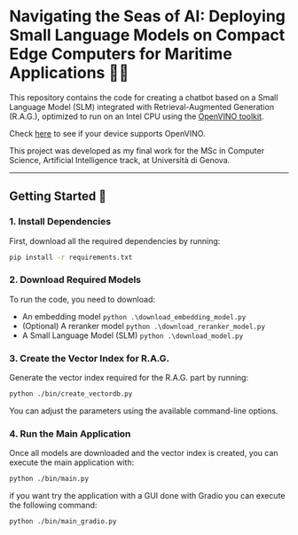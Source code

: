 # Navigating the Seas of AI: Deploying Small Language Models on Compact Edge Computers for Maritime Applications 🌊⛵

This repository contains the code for creating a chatbot based on a Small Language Model (SLM) integrated with Retrieval-Augmented Generation (R.A.G.), optimized to run on an Intel CPU using the [OpenVINO toolkit](https://github.com/openvinotoolkit/openvino).

Check [here](https://docs.openvino.ai/2024/about-openvino/release-notes-openvino/system-requirements.html) to see if your device supports OpenVINO.

This project was developed as my final work for the MSc in Computer Science, Artificial Intelligence track, at Università di Genova.

---

## Getting Started 🚀

### 1. Install Dependencies
First, download all the required dependencies by running:

```bash
pip install -r requirements.txt
```
### 2. Download Required Models
To run the code, you need to download:
- An embedding model ```python .\download_embedding_model.py ```
- (Optional) A reranker model  ```python .\download_reranker_model.py ```
- A Small Language Model (SLM)  ```python .\download_model.py ```

### 3. Create the Vector Index for R.A.G.
Generate the vector index required for the R.A.G. part by running:

```bash
python ./bin/create_vectordb.py
```
You can adjust the parameters using the available command-line options.

### 4. Run the Main Application
Once all models are downloaded and the vector index is created, you can execute the main application with:

```bash
python ./bin/main.py
```
if you want try the application with a GUI done with Gradio you can execute the following command:

```bash
python ./bin/main_gradio.py
```


